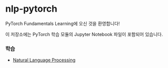 # nlp-pytorch

PyTorch Fundamentals Learning에 오신 것을 환영합니다!

이 저장소에는 PyTorch 학습 모듈의 Jupyter Notebook 파일이 포함되어 있습니다.

### 학습

- [Natural Language Processing](nlp-pytorch/1-introduction.md)